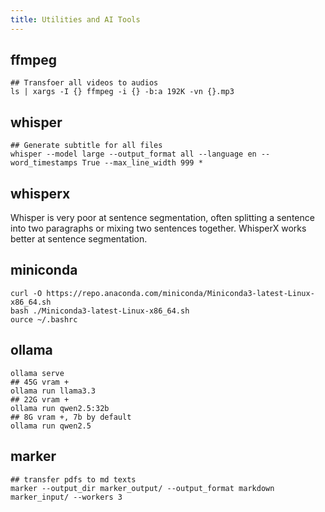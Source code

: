 ```yaml
---
title: Utilities and AI Tools
---
```


## ffmpeg

```shell
## Transfoer all videos to audios
ls | xargs -I {} ffmpeg -i {} -b:a 192K -vn {}.mp3
```

## whisper

```shell
## Generate subtitle for all files
whisper --model large --output_format all --language en --word_timestamps True --max_line_width 999 *
```

## whisperx

Whisper is very poor at sentence segmentation, often splitting a sentence into two paragraphs or mixing two sentences together. WhisperX works better at sentence segmentation.

## miniconda

```shell
curl -O https://repo.anaconda.com/miniconda/Miniconda3-latest-Linux-x86_64.sh
bash ./Miniconda3-latest-Linux-x86_64.sh
ource ~/.bashrc
```

## ollama

```shell
ollama serve
## 45G vram +
ollama run llama3.3
## 22G vram +
ollama run qwen2.5:32b
## 8G vram +, 7b by default
ollama run qwen2.5
```
## marker

```shell
## transfer pdfs to md texts
marker --output_dir marker_output/ --output_format markdown marker_input/ --workers 3


```
